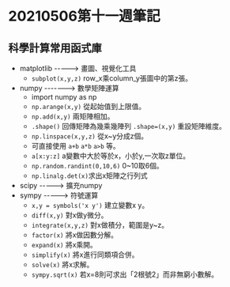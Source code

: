 # 20210506第十一週筆記
## 科學計算常用函式庫
* matplotlib -----> 畫圖、視覺化工具
  * ```subplot(x,y,z)``` row_x乘column_y張圖中的第z張。
* numpy -------> 數學矩陣運算
  * import numpy as np
  * ```np.arange(x,y)``` 從起始值到上限值。
  * ```np.add(x,y)``` 兩矩陣相加。
  * ```.shape()``` 回傳矩陣為幾乘幾陣列  ```.shape=(x,y)``` 重設矩陣維度。
  * ```np.linspace(x,y,z)```  從x~y分成z個。
  * 可直接使用 ```a+b``` ```a*b``` ```a>b``` 等。
  * ```a[x:y:z]``` a變數中大於等於x，小於y,一次取z單位。 
  * ```np.random.randint(0,10,6)``` 0~10取6個。
  *  ```np.linalg.det(x)```求出x矩陣之行列式
* scipy -----> 擴充numpy
* sympy -----> 符號運算
  *  ```x,y = symbols('x y')``` 建立變數x y。
  *  ```diff(x,y)``` 對x做y微分。
  *  ```integrate(x,y,z)``` 對x做積分，範圍是y~z。
  *  ```factor(x)``` 將x做因數分解。
  *  ```expand(x)``` 將x乘開。
  *  ```simplify(x)``` 將x進行同類項合併。
  *  ```solve(x)``` 將x求解。
  *  ```sympy.sqrt(x)``` 若x=8則可求出「2根號2」而非無窮小數解。
  
